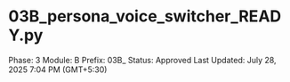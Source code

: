 # 03B_persona_voice_switcher_READY.py

Phase: 3
Module: B
Prefix: 03B_
Status: Approved
Last Updated: July 28, 2025 7:04 PM (GMT+5:30)
